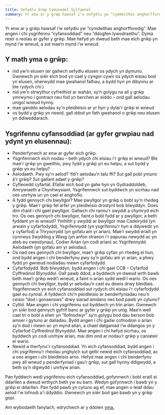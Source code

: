 ```yaml
---
title: Sefydlu Grŵp Cymunedol Sylfaenol
summary: Yr enw ar y grŵp hawsaf i’w sefydlu yw “cymdeithas anghorfforedig”.
---
```

Yr enw ar y grŵp hawsaf i’w sefydlu yw “cymdeithas anghorfforedig”. Mae angen i chi ysgrifennu “cyfansoddiad” neu “ddogfen lywodraethu”. Dyma restr o reolau ar gyfer y grŵp. Mae hefyd yn dweud beth mae eich grŵp yn mynd i’w wneud, a sut mae’n mynd i’w wneud.

## Y math yma o grŵp:

* nid yw’n elusen (er gallwch sefydlu elusen os ydych yn dymuno. Gwnewch yn siŵr eich bod yn cael y cyngor cywir os ydych eisiau bod yn elusen, oherwydd mae gwahanol fathau, a bydd hyn yn dibynnu ar ble rydych chi.)
* nid yw’n strwythur cyfreithiol ar wahân, sy’n golygu na all y grŵp ymrwymo i gontract neu fod yn berchen ar eiddo – ond gall aelodau unigol wneud hynny.
* mae ganddo aelodau sy'n pleidleisio ar yr hyn y dylai'r grŵp ei wneud
* os bydd y grŵp yn newid, gall ddod yn fath gwahanol o grŵp neu elusen yn ddiweddarach.

## Ysgrifennu cyfansoddiad (ar gyfer grwpiau nad ydynt yn elusennau):

* Penderfynwch ar enw ar gyfer eich grŵp.
* Ysgrifennwch eich nodau – beth ydych chi eisiau i'r grŵp ei wneud? Ble mae'r grŵp yn gweithio, pwy fydd y grŵp yn eu helpu, a sut bydd y grŵp yn eu helpu?
* Aelodaeth. Pwy sy'n aelod? Ydi’r aelodau’n talu ffi? Sut gall pobl ymuno â'r grŵp? Sut gallant adael y grŵp?
* Cyfleoedd cyfartal. Efallai eich bod yn galw hyn yn Gydraddoldeb, Amrywiaeth a Chynhwysiant. Ysgrifennwch sut byddwch yn sicrhau nad oes unrhyw un yn cael ei anghofio.
* A fydd gennych chi bwyllgor? Mae pwyllgor yn grŵp o bobl sy'n rhedeg y grŵp. Mae'r grŵp fel arfer yn pleidleisio drostynt bob blwyddyn. Does dim rhaid i chi gael pwyllgor. Gallwch chi rannu'r swyddi a chymryd eich tro. Os oes gennych chi bwyllgor, faint o bobl fydd ar y pwyllgor, a beth fyddant yn ei wneud? Ymhlith y swyddi ar bwyllgor mae Cadeirydd (yn arwain y cyfarfodydd), Ysgrifennydd (yn ysgrifennu'r hyn a ddywedir yn y cyfarfod) a Thrysorydd (yn gofalu am yr arian). Mae’r swyddi eraill yn cynnwys Swyddog y Wasg (yn anfon straeon i'r papurau newydd ac yn ateb eu cwestiynau), Codwr Arian (yn codi arian) ac Ysgrifennydd Aelodaeth (yn gofalu am yr aelodau).
* Os nad oes gennych chi bwyllgor, mae’r grŵp cyfan yn rhedeg ei hun, ond bydd angen i chi benderfynu pwy sy’n gofalu am yr arian, a phwy fydd yn gwneud nodiadau mewn cyfarfodydd.
* Cyfarfodydd. Bob blwyddyn, bydd angen i chi gael CCB – Cyfarfod Cyffredinol Blynyddol. Gall pawb ddod, a byddwch yn dweud wrth bawb beth mae’r grŵp wedi’i wneud, a faint o arian sydd wedi’i wario. Os oes gennych chi bwyllgor, bydd yr aelodau’n cael eu dewis drwy bleidlais. Ysgrifennwch yn eich cyfansoddiad sut rydych chi eisiau i'r cyfarfodydd gael eu cynnal. A fyddwch chi’n pleidleisio ar benderfyniadau neu’n ceisio “dod i gonsensws” drwy siarad amdano nes bod pawb yn cytuno?
* Cyllid. Mae angen i chi ysgrifennu sut byddwch yn trin arian. Gwnewch yn siŵr bod gennych gyfrif banc ar gyfer y grŵp yn unig. Mae’n well cael tri o bobl a elwir yn “llofnodwyr” sy’n golygu bod dau berson bob amser i gytuno ar daliadau. Bydd angen i chi gadw cofnodion o arian sy’n dod i mewn ac yn mynd allan, a chael datganiad i’w ddangos yn y Cyfarfod Cyffredinol Blynyddol. Mae angen i chi hefyd sicrhau, os byddwch yn codi unrhyw arian, mai dim ond ar nodau’r grŵp y caniateir ei wario.
* Newid a therfynu'r cyfansoddiad. Yn eich cyfansoddiad, bydd angen i chi ysgrifennu’r rheolau ynghylch sut gellir newid eich cyfansoddiad, ac a oes angen i chi bleidleisio arno. Hefyd mae angen i chi benderfynu pwy all wneud y penderfyniad i gau’r grŵp, sut gall hynny ddigwydd, a beth sy’n digwydd i unrhyw arian.

Pan fyddwch wedi ysgrifennu eich cyfansoddiad, gofynnwch i bobl eraill ei ddarllen a dweud wrthych beth yw eu barn. Wedyn gofynnwch i bawb yn y grŵp ei ddarllen. Pan fydd pawb yn cytuno ag ef, mae angen o leiaf ddau aelod i'w lofnodi a'i ddyddio. Gwnewch yn siŵr bod gan bawb yn y grŵp gopi.

Am wybodaeth fanylach, edrychwch ar y ddolen [yma.](https://www.resourcecentre.org.uk/information/constitutions/ "Resource Centre")